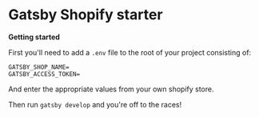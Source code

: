    # Gatsby Shopify starter

**Getting started**

First you'll need to add a `.env` file to the root of your project consisting of:

```
GATSBY_SHOP_NAME=
GATSBY_ACCESS_TOKEN=
```

And enter the appropriate values from your own shopify store.

Then run `gatsby develop` and you're off to the races!

